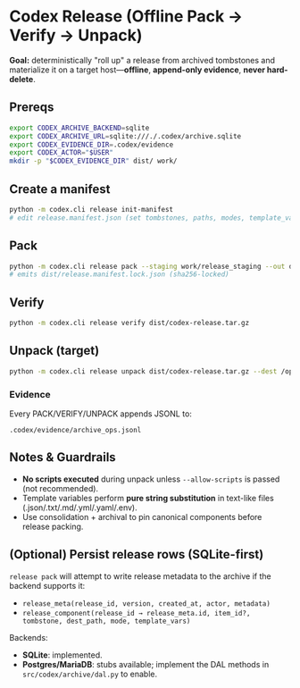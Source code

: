 # Codex Release (Offline Pack → Verify → Unpack)

**Goal:** deterministically "roll up" a release from archived tombstones and materialize it on a target host—**offline**, **append-only evidence**, **never hard-delete**.

## Prereqs
```bash
export CODEX_ARCHIVE_BACKEND=sqlite
export CODEX_ARCHIVE_URL=sqlite:///./.codex/archive.sqlite
export CODEX_EVIDENCE_DIR=.codex/evidence
export CODEX_ACTOR="$USER"
mkdir -p "$CODEX_EVIDENCE_DIR" dist/ work/
```

## Create a manifest
```bash
python -m codex.cli release init-manifest
# edit release.manifest.json (set tombstones, paths, modes, template_vars)
```

## Pack
```bash
python -m codex.cli release pack --staging work/release_staging --out dist/codex-release.tar.gz
# emits dist/release.manifest.lock.json (sha256-locked)
```

## Verify
```bash
python -m codex.cli release verify dist/codex-release.tar.gz
```

## Unpack (target)
```bash
python -m codex.cli release unpack dist/codex-release.tar.gz --dest /opt/codex/app
```

### Evidence
Every PACK/VERIFY/UNPACK appends JSONL to:
```text
.codex/evidence/archive_ops.jsonl
```

## Notes & Guardrails
- **No scripts executed** during unpack unless `--allow-scripts` is passed (not recommended).
- Template variables perform **pure string substitution** in text-like files (.json/.txt/.md/.yml/.yaml/.env).
- Use consolidation + archival to pin canonical components before release packing.

## (Optional) Persist release rows (SQLite-first)
`release pack` will attempt to write release metadata to the archive if the backend supports it:

- `release_meta(release_id, version, created_at, actor, metadata)`
- `release_component(release_id → release_meta.id, item_id?, tombstone, dest_path, mode, template_vars)`

Backends:

- **SQLite**: implemented.
- **Postgres/MariaDB**: stubs available; implement the DAL methods in `src/codex/archive/dal.py` to enable.
